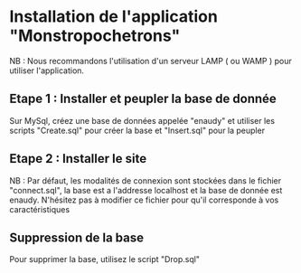 # Installation de l'application "Monstropochetrons"

NB : Nous recommandons l'utilisation d'un serveur LAMP ( ou WAMP ) pour utiliser l'application.

## Etape 1 : Installer et peupler la base de donnée

Sur MySql, créez une base de données appelée "enaudy" et utiliser les scripts "Create.sql" pour créer la base et "Insert.sql" pour la peupler

## Etape 2 : Installer le site

NB : Par défaut, les modalités de connexion sont stockées dans le fichier "connect.sql", la base est a l'addresse localhost et la base de donnée est enaudy. N'hésitez pas à modifier ce fichier pour qu'il corresponde à vos caractéristiques

## Suppression de la base

Pour supprimer la base, utilisez le script "Drop.sql"
